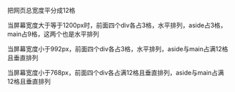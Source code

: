 把网页总宽度平分成12格

当屏幕宽度大于等于1200px时，前面四个div各占3格，水平排列，aside占3格，main占9格，这两个也是水平排列

当屏幕宽度小于992px，前面四个div各占3格，水平排列，aside与main占满12格且垂直排列

当屏幕宽度小于768px，前面四个div各占满12格且垂直排列，aside与main占满12格且垂直排列